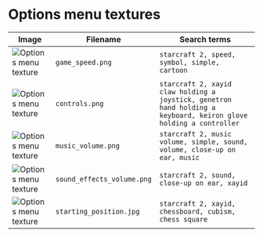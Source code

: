 # Options menu textures

<!-- markdownlint-disable MD013 --><!-- Tables cannot be split up over lines, hence will break 80 characters per line -->

| Image                                             | Filename                   | Search terms                                                                                                    |
| ------------------------------------------------- | -------------------------- | --------------------------------------------------------------------------------------------------------------- |
| ![Options menu texture](game_speed.png)           | `game_speed.png`           | `starcraft 2, speed, symbol, simple, cartoon`                                                                   |
| ![Options menu texture](controls.png)             | `controls.png`             | `starcraft 2, xayid claw holding a joystick, genetron hand holding a keyboard, keiron glove holding a controller` |
| ![Options menu texture](music_volume.png)         | `music_volume.png`         | `starcraft 2, music volume, simple, sound, volume, close-up on ear, music`                                      |
| ![Options menu texture](sound_effects_volume.png) | `sound_effects_volume.png` | `starcraft 2, sound, close-up on ear, xayid`                                                                     |
| ![Options menu texture](starting_position.jpg)    | `starting_position.jpg`    | `starcraft 2, xayid, chessboard, cubism, chess square`                                                           |

<!-- markdownlint-enable MD013 -->
